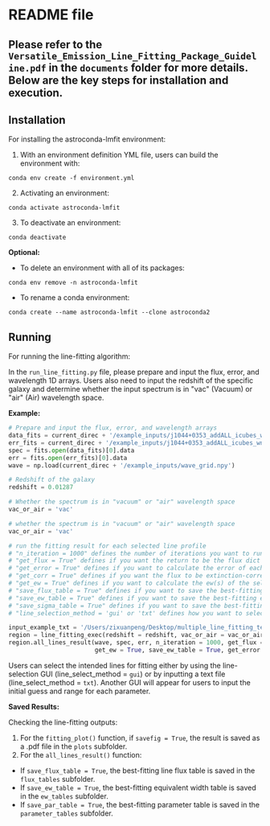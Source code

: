 # README file

## Please refer to the `Versatile_Emission_Line_Fitting_Package_Guideline.pdf` in the `documents` folder for more details. Below are the key steps for installation and execution. 

## Installation

For installing the astroconda-lmfit environment:

1. With an environment definition YML file, users can build the environment with:
```
conda env create -f environment.yml
```

2. Activating an environment: 
```
conda activate astroconda-lmfit
```

3. To deactivate an environment:
```
conda deactivate
```

**Optional:**

- To delete an environment with all of its packages:
```
conda env remove -n astroconda-lmfit
```

- To rename a conda environment:
```
conda create --name astroconda-lmfit --clone astroconda2
```

## Running

For running the line-fitting algorithm:

In the `run_line_fitting.py` file, please prepare and input the flux, error, and wavelength 1D arrays. Users also need to input the redshift of the specific galaxy and determine whether the input spectrum is in "vac" (Vacuum) or "air" (Air) wavelength space.

**Example:**

```python
# Prepare and input the flux, error, and wavelength arrays
data_fits = current_direc + '/example_inputs/j1044+0353_addALL_icubes_wn.fits'
err_fits = current_direc + '/example_inputs/j1044+0353_addALL_icubes_wn_err.fits'
spec = fits.open(data_fits)[0].data
err = fits.open(err_fits)[0].data   
wave = np.load(current_direc + '/example_inputs/wave_grid.npy')

# Redshift of the galaxy
redshift = 0.01287

# Whether the spectrum is in "vacuum" or "air" wavelength space
vac_or_air = 'vac'

# whether the spectrum is in "vacuum" or "air" wavelength space
vac_or_air = 'vac'

# run the fitting result for each selected line profile
# "n_iteration = 1000" defines the number of iterations you want to run
# "get_flux = True" defines if you want the return to be the flux dict (includes the flux of each line profile) or not; if False, then the return is the best-fitting parameters
# "get_error = True" defines if you want to calculate the error of each line flux 
# "get_corr = True" defines if you want the flux to be extinction-corrected or not
# "get_ew = True" defines if you want to calculate the ew(s) of the selected emission lines (including emission and absorption ew(s))
# "save_flux_table = True" defines if you want to save the best-fitting flux pandas table for each line.
# "save_ew_table = True" defines if you want to save the best-fitting equivalent width pandas table for each line.
# "save_sigma_table = True" defines if you want to save the best-fitting velocity width pandas table for each velocity component.
# "line_selection_method = 'gui' or 'txt' defines how you want to select the lines for fitting, whether using a GUI or inputting a txt"

input_example_txt = '/Users/zixuanpeng/Desktop/multiple_line_fitting_test/input_txt/line_selection_example.txt'
region = line_fitting_exec(redshift = redshift, vac_or_air = vac_or_air, E_BV = None, fits_name = data_fits, line_select_method = 'txt', input_txt = input_example_txt)
region.all_lines_result(wave, spec, err, n_iteration = 1000, get_flux = True, get_corr = False, save_flux_table = True, 
                        get_ew = True, save_ew_table = True, get_error = True, save_par_table = True)

```
Users can select the intended lines for fitting either by using the line-selection GUI (line_select_method = `gui`) or by inputting a text file (line_select_method = `txt`). Another GUI will appear for users to input the initial guess and range for each parameter.


**Saved Results:**

Checking the line-fitting outputs:

1. For the `fitting_plot()` function, if `savefig = True`, the result is saved as a .pdf file in the `plots` subfolder.
2. For the `all_lines_result()` function:
* If `save_flux_table = True`, the best-fitting line flux table is saved in the `flux_tables` subfolder.
* If `save_ew_table = True`, the best-fitting equivalent width table is saved in the `ew_tables` subfolder.
* If `save_par_table = True`, the best-fitting parameter table is saved in the `parameter_tables` subfolder.





